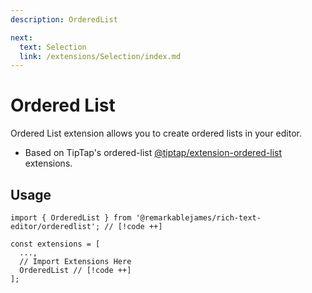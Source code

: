 ```yaml
---
description: OrderedList

next:
  text: Selection
  link: /extensions/Selection/index.md
---
```


# Ordered List

Ordered List extension allows you to create ordered lists in your editor.

- Based on TipTap's ordered-list [@tiptap/extension-ordered-list](https://tiptap.dev/docs/editor/extensions/nodes/ordered-list) extensions.

## Usage

```tsx
import { OrderedList } from '@remarkablejames/rich-text-editor/orderedlist'; // [!code ++]

const extensions = [
  ...,
  // Import Extensions Here
  OrderedList // [!code ++]
];
```
